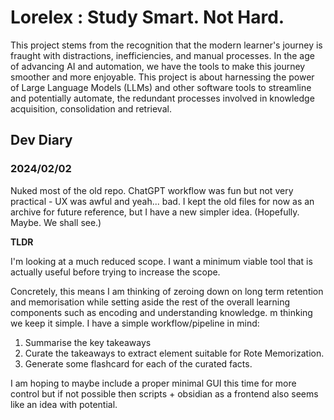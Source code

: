 # Lorelex : Study Smart. Not Hard.

This project stems from the recognition that the modern learner's journey is fraught with distractions, inefficiencies, and manual processes. In the age of advancing AI and automation, we have the tools to make this journey smoother and more enjoyable. This project is about harnessing the power of Large Language Models (LLMs) and other software tools to streamline and potentially automate, the redundant processes involved in knowledge acquisition, consolidation and retrieval.

## Dev Diary

### 2024/02/02

Nuked most of the old repo. ChatGPT workflow was fun but not very practical - UX was awful and yeah... bad. I kept the old files for now as an archive for future reference, but I have a new simpler idea. (Hopefully. Maybe. We shall see.)

**TLDR**

I'm looking at a much reduced scope. I want a minimum viable tool that is actually useful before trying to increase the scope.

Concretely, this means I am thinking of zeroing down on long term retention and memorisation while setting aside the rest of the overall learning components such as encoding and understanding knowledge.
m thinking we keep it simple. I have a simple workflow/pipeline in mind:

1. Summarise the key takeaways
2. Curate the takeaways to extract element suitable for Rote Memorization.
3. Generate some flashcard for each of the curated facts.

I am hoping to maybe include a proper minimal GUI this time for more control but if not possible then scripts + obsidian as a frontend also seems like an idea with potential.